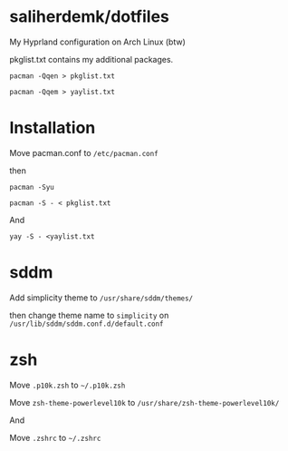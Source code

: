 # saliherdemk/dotfiles
My Hyprland configuration on Arch Linux (btw) 

pkglist.txt contains my additional packages.

```
pacman -Qqen > pkglist.txt
```

```
pacman -Qqem > yaylist.txt
```

# Installation
Move pacman.conf to `/etc/pacman.conf`

then

```
pacman -Syu
```

```
pacman -S - < pkglist.txt
```
And
```
yay -S - <yaylist.txt
```

# sddm
Add simplicity theme to `/usr/share/sddm/themes/ `

then change theme name to `simplicity` on `/usr/lib/sddm/sddm.conf.d/default.conf`

# zsh
Move `.p10k.zsh` to ``~/.p10k.zsh``

Move `zsh-theme-powerlevel10k` to `/usr/share/zsh-theme-powerlevel10k/`

And

Move `.zshrc` to `~/.zshrc`

